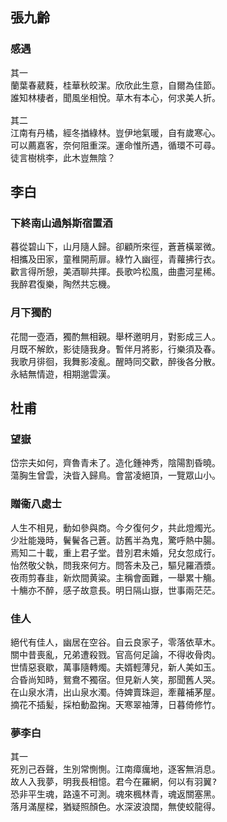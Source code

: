 ## 張九齡

### 感遇
<pre>
其一
蘭葉春葳蕤，桂華秋皎潔。欣欣此生意，自爾為佳節。
誰知林棲者，聞風坐相悅。草木有本心，何求美人折。

其二
江南有丹橘，經冬揂綠林。豈伊地氣暖，自有歲寒心。
可以薦嘉客，奈何阻重深。運命惟所遇，循環不可尋。
徒言樹桃李，此木豈無陰？
</pre>
## 李白

### 下終南山過斛斯宿置酒
<pre>
暮從碧山下，山月隨人歸。卻顧所來徑，蒼蒼橫翠微。
相攜及田家，童稚開荊扉。綠竹入幽徑，青蘿拂行衣。
歡言得所憩，美酒聊共揮。長歌吟松風，曲盡河星稀。
我醉君復樂，陶然共忘機。
</pre>
### 月下獨酌
<pre>
花間一壺酒，獨酌無相親。舉杯邀明月，對影成三人。
月既不解飲，影徒隨我身。暫伴月將影，行樂須及春。
我歌月徘徊，我舞影凌亂。醒時同交歡，醉後各分散。
永結無情遊，相期邈雲漢。
</pre>
## 杜甫

### 望嶽
<pre>
岱宗夫如何，齊魯青未了。造化鍾神秀，陰陽割昏曉。
蕩胸生曾雲，決眥入歸鳥。會當凌絕頂，一覽眾山小。
</pre>
### 贈衞八處士
<pre>
人生不相見，動如參與商。今夕復何夕，共此燈燭光。
少壯能幾時，鬢鬢各己蒼。訪舊半為鬼，驚呼熱中腸。
焉知二十載，重上君子堂。昔別君未婚，兒女忽成行。
怡然敬父執，問我來何方。問答未及己，驅兒羅酒漿。
夜雨剪春韭，新炊間黄粱。主稱會面難，一舉累十觴。
十觴亦不醉，感子故意長。明日隔山嶽，世事兩茫茫。
</pre>
### 佳人
<pre>
絕代有佳人，幽居在空谷。自云良家子，零落依草木。
關中昔喪亂，兄弟遭殺戮。官高何足論，不得收⻣肉。
世情惡衰歇，萬事隨轉燭。夫婿輕薄兒，新人美如玉。
合昏尚知時，鴛鴦不獨宿。但見新人笑，那聞舊人哭。
在山泉水清，出山泉水濁。侍婢賣珠迴，牽蘿補茅屋。
摘花不插髪，採柏動盈掬。天寒翠袖薄，日暮倚修竹。
</pre>
### 夢李白
<pre>
其一
死別己吞聲，生別常惻惻。江南瘴癘地，逐客無消息。
故人入我夢，明我長相憶。君今在羅網，何以有羽翼?
恐非平生魂，路遠不可測。魂來楓林青，魂返關塞黑。
落月滿屋樑，猶疑照顏色。水深波浪闊，無使蛟龍得。
</pre>



